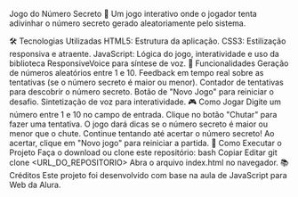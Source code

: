 
Jogo do Número Secreto 🎲
Um jogo interativo onde o jogador tenta adivinhar o número secreto gerado aleatoriamente pelo sistema.

🛠️ Tecnologias Utilizadas
HTML5: Estrutura da aplicação.
CSS3: Estilização responsiva e atraente.
JavaScript: Lógica do jogo, interatividade e uso da biblioteca ResponsiveVoice para síntese de voz.
🌟 Funcionalidades
Geração de números aleatórios entre 1 e 10.
Feedback em tempo real sobre as tentativas (se o número secreto é maior ou menor).
Contador de tentativas para descobrir o número secreto.
Botão de "Novo Jogo" para reiniciar o desafio.
Sintetização de voz para interatividade.
🎮 Como Jogar
Digite um número entre 1 e 10 no campo de entrada.
Clique no botão "Chutar" para fazer uma tentativa.
O jogo dará dicas se o número secreto é maior ou menor que o chute.
Continue tentando até acertar o número secreto!
Ao acertar, clique em "Novo jogo" para reiniciar a partida.
🚀 Como Executar o Projeto
Faça o download ou clone este repositório:
bash
Copiar
Editar
git clone <URL_DO_REPOSITORIO>
Abra o arquivo index.html no navegador.
📚 Créditos
Este projeto foi desenvolvido com base na aula de JavaScript para Web da Alura.
